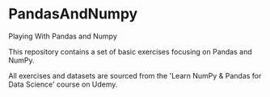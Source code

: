 # PandasAndNumpy
Playing With Pandas and Numpy

This repository contains a set of basic exercises focusing on Pandas and NumPy.

All exercises and datasets are sourced from the 'Learn NumPy & Pandas for Data Science' course on Udemy.